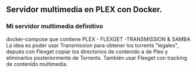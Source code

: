 
## Servidor multimedia en PLEX con Docker.
### Mi servidor multimedia definitivo
docker-compose que contiene PLEX - FLEXGET -TRANSMISSION &amp; SAMBA<br>
La idea es poder usar Transmission para obtener los torrents "legales", depués con Flexget copiar los directorios de contenido a de Plex y eliminarlos posteriormente de Torrents. También usar Flexget con tracking de contenido multimedia.
